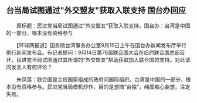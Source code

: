 ## 台当局试图通过"外交盟友"获取入联支持 国台办回应
　　原标题：民进党当局试图通过“外交盟友”获取入联支持，国台办：台湾是中国的一部分，根本没有资格参与

　　【环球网报道】国务院台湾事务办公室9月15日上午在国台办新闻发布厅举行例行新闻发布会。有记者提问：9月14日第76届联合国大会在纽约联合国总部召开，民进党当局试图通过其所谓的“外交盟友”帮助获取加入联合国的支持。对此请问发言人有何评论？

　　朱凤莲：联合国是主权国家组成的政府间国际组织。台湾是中国的一部分，根本没有资格参与。民进党当局借机炒作，目的是想搞“台独”，纯属痴心妄想，注定失败。


